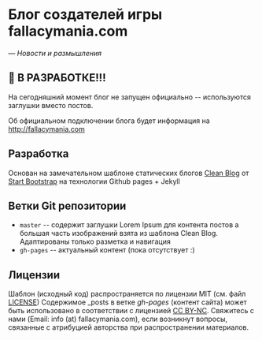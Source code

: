 # Блог создателей игры fallacymania.com

&mdash; _Новости и размышления_
## :construction: В РАЗРАБОТКЕ!!!

На сегодняшний момент блог не запущен официально -- используются заглушки вместо постов.

Об официальном подключении блога будет информация на http://fallacymania.com 

## Разработка
Основан на замечательном шаблоне статических блогов [Clean Blog](https://github.com/BlackrockDigital/startbootstrap-clean-blog-jekyll)
от [Start Bootstrap](https://startbootstrap.com/) на технологии Github pages + Jekyll

## Ветки Git репозитории

* ``master`` -- содержит заглушки Lorem Ipsum для контента постов а большая часть изображений взята из шаблона Clean Blog. Адаптированы только разметка и навигация
* ``gh-pages`` -- актуальный контент (пока отсутствует :)

## Лицензии
Шаблон (исходный код) распространяется по лицензии MIT (см. файл [LICENSE](LICENSE)) 
Содержимое _posts в ветке _gh-pages_ (контент сайта) может быть использовано в соответствии с лицензией [CC BY-NC](https://creativecommons.org/licenses/by-nc/4.0/legalcode).
Свяжитесь с нами (Email: info (at) fallacymania.com), если возникнут вопросы, связанные с атрибуцией авторства при распространении материалов.